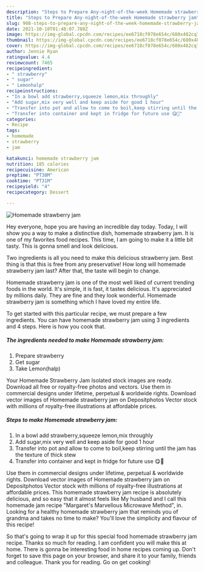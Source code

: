 ```yaml
---
description: "Steps to Prepare Any-night-of-the-week Homemade strawberry jam"
title: "Steps to Prepare Any-night-of-the-week Homemade strawberry jam"
slug: 908-steps-to-prepare-any-night-of-the-week-homemade-strawberry-jam
date: 2021-10-10T01:48:07.780Z
image: https://img-global.cpcdn.com/recipes/ee6718cf078e654c/680x482cq70/homemade-strawberry-jam-recipe-main-photo.jpg
thumbnail: https://img-global.cpcdn.com/recipes/ee6718cf078e654c/680x482cq70/homemade-strawberry-jam-recipe-main-photo.jpg
cover: https://img-global.cpcdn.com/recipes/ee6718cf078e654c/680x482cq70/homemade-strawberry-jam-recipe-main-photo.jpg
author: Jennie Ryan
ratingvalue: 4.4
reviewcount: 7465
recipeingredient:
- " strawberry"
- " sugar"
- " Lemonhalp"
recipeinstructions:
- "In a bowl add strawberry,squeeze lemon,mix throughly"
- "Add sugar,mix very well and keep aside for good 1 hour"
- "Transfer into pot and allow to come to boil,keep stirring until the jam has the texture of thick stew"
- "Transfer into container and kept in fridge for future use 😋🤝"
categories:
- Recipe
tags:
- homemade
- strawberry
- jam

katakunci: homemade strawberry jam 
nutrition: 185 calories
recipecuisine: American
preptime: "PT38M"
cooktime: "PT31M"
recipeyield: "4"
recipecategory: Dessert

---
```



![Homemade strawberry jam](https://img-global.cpcdn.com/recipes/ee6718cf078e654c/680x482cq70/homemade-strawberry-jam-recipe-main-photo.jpg)

Hey everyone, hope you are having an incredible day today. Today, I will show you a way to make a distinctive dish, homemade strawberry jam. It is one of my favorites food recipes. This time, I am going to make it a little bit tasty. This is gonna smell and look delicious.

Two ingredients is all you need to make this delicious strawberry jam. Best thing is that this is free from any preservative! How long will homemade strawberry jam last? After that, the taste will begin to change.

Homemade strawberry jam is one of the most well liked of current trending foods in the world. It's simple, it is fast, it tastes delicious. It's appreciated by millions daily. They are fine and they look wonderful. Homemade strawberry jam is something which I have loved my entire life.


To get started with this particular recipe, we must prepare a few ingredients. You can have homemade strawberry jam using 3 ingredients and 4 steps. Here is how you cook that.

<!--inarticleads1-->

##### The ingredients needed to make Homemade strawberry jam:

1. Prepare  strawberry
1. Get  sugar
1. Take  Lemon(halp)


Your Homemade Strawberry Jam Isolated stock images are ready. Download all free or royalty-free photos and vectors. Use them in commercial designs under lifetime, perpetual &amp; worldwide rights. Download vector images of Homemade strawberry jam on Depositphotos Vector stock with millions of royalty-free illustrations at affordable prices. 

<!--inarticleads2-->

##### Steps to make Homemade strawberry jam:

1. In a bowl add strawberry,squeeze lemon,mix throughly
1. Add sugar,mix very well and keep aside for good 1 hour
1. Transfer into pot and allow to come to boil,keep stirring until the jam has the texture of thick stew
1. Transfer into container and kept in fridge for future use 😋🤝


Use them in commercial designs under lifetime, perpetual &amp; worldwide rights. Download vector images of Homemade strawberry jam on Depositphotos Vector stock with millions of royalty-free illustrations at affordable prices. This homemade strawberry jam recipe is absolutely delicious, and so easy that it almost feels like My husband and I call this homemade jam recipe &#34;Margaret&#39;s Marvellous Microwave Method&#34;, in. Looking for a healthy homemade strawberry jam that reminds you of grandma and takes no time to make? You&#39;ll love the simplicity and flavour of this recipe! 

So that's going to wrap it up for this special food homemade strawberry jam recipe. Thanks so much for reading. I am confident you will make this at home. There is gonna be interesting food in home recipes coming up. Don't forget to save this page on your browser, and share it to your family, friends and colleague. Thank you for reading. Go on get cooking!
